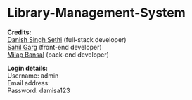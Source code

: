 # Library-Management-System


<b>Credits:</b><br>
<a href='https://github.com/DanishSinghSethi'>Danish Singh Sethi</a> (full-stack developer)<br>
<a href='https://github.com/Sahil2004'>Sahil Garg</a> (front-end developer)<br>
<a href='https://github.com/milap720'>Milap Bansal</a> (back-end developer)<br>
<p>
<b>Login details:</b><br>
Username: admin<br>
Email address: <br>
Password: damisa123<br>
